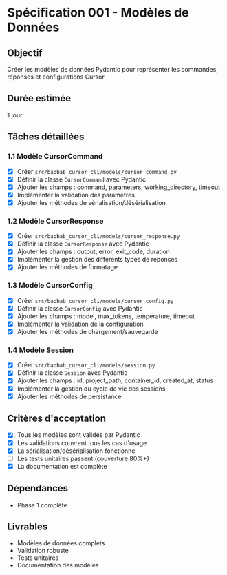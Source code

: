 # Spécification 001 - Modèles de Données

## Objectif
Créer les modèles de données Pydantic pour représenter les commandes, réponses et configurations Cursor.

## Durée estimée
1 jour

## Tâches détaillées

### 1.1 Modèle CursorCommand
- [x] Créer `src/baobab_cursor_cli/models/cursor_command.py`
- [x] Définir la classe `CursorCommand` avec Pydantic
- [x] Ajouter les champs : command, parameters, working_directory, timeout
- [x] Implémenter la validation des paramètres
- [x] Ajouter les méthodes de sérialisation/désérialisation

### 1.2 Modèle CursorResponse
- [x] Créer `src/baobab_cursor_cli/models/cursor_response.py`
- [x] Définir la classe `CursorResponse` avec Pydantic
- [x] Ajouter les champs : output, error, exit_code, duration
- [x] Implémenter la gestion des différents types de réponses
- [x] Ajouter les méthodes de formatage

### 1.3 Modèle CursorConfig
- [x] Créer `src/baobab_cursor_cli/models/cursor_config.py`
- [x] Définir la classe `CursorConfig` avec Pydantic
- [x] Ajouter les champs : model, max_tokens, temperature, timeout
- [x] Implémenter la validation de la configuration
- [x] Ajouter les méthodes de chargement/sauvegarde

### 1.4 Modèle Session
- [x] Créer `src/baobab_cursor_cli/models/session.py`
- [x] Définir la classe `Session` avec Pydantic
- [x] Ajouter les champs : id, project_path, container_id, created_at, status
- [x] Implémenter la gestion du cycle de vie des sessions
- [x] Ajouter les méthodes de persistance

## Critères d'acceptation
- [x] Tous les modèles sont validés par Pydantic
- [x] Les validations couvrent tous les cas d'usage
- [x] La sérialisation/désérialisation fonctionne
- [ ] Les tests unitaires passent (couverture 80%+)
- [x] La documentation est complète

## Dépendances
- Phase 1 complète

## Livrables
- Modèles de données complets
- Validation robuste
- Tests unitaires
- Documentation des modèles
